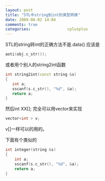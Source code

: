 ```yaml
---
layout: post
title: "STL中string到int的类型转换"
date: 2009-06-02 14:04
comments: true
categories:                cplusplus
---
```



STL的string转int的正确方法不是.data()
应该是

```cpp
aoti(obj.c_str());
```

或者用个别人的string2int函数

```cpp
int string2int(const string &s)
{
   int a;
   sscanf(s.c_str(), "%d", &a);
   return a;
}
```

然后int XX[];
完全可以用vector来实现

```cpp
vector<int > v;
```

v[]一样可以的用的。
 

下面有个类似的

```cpp
int integer(string &s)
{
    int a;
    sscanf(s.c_str(), "%d", &a);
    return a;
}
```


